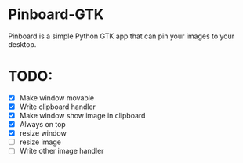 # Pinboard-GTK
Pinboard is a simple Python GTK app that can pin your images to your desktop.

# TODO:
- [x] Make window movable
- [x] Write clipboard handler
- [x] Make window show image in clipboard
- [x] Always on top
- [x] resize window
- [ ] resize image
- [ ] Write other image handler